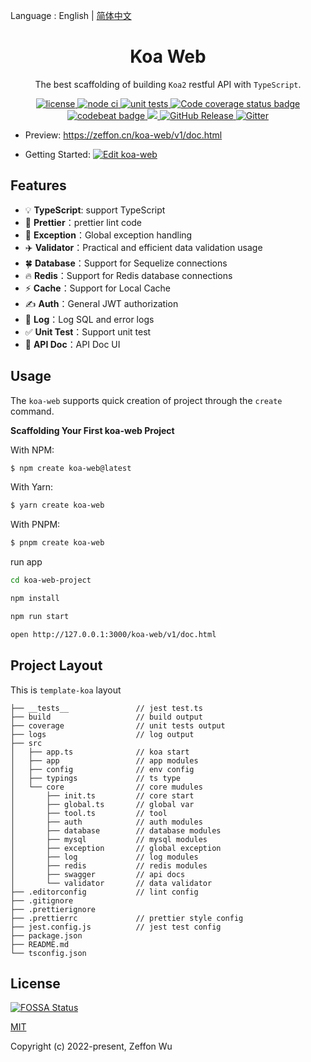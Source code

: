 Language : English | [简体中文](./README-zh-CN.md)

<h1 align="center">Koa Web</h1>

<div align="center">

The best scaffolding of building `Koa2` restful API with `TypeScript`.

<a href="https://github.com/zeffon/koa-web/blob/main/LICENSE">
<img src="https://img.shields.io/github/license/zeffon/koa-web?style=flat-square" alt="license">
</a>
<a href="https://github.com/zeffon/koa-web/actions/workflows/ci.yml">
<img alt="node ci" src="https://github.com/zeffon/koa-web/actions/workflows/ci.yml/badge.svg?style=flat-square">
</a>
<a href="https://github.com/zeffon/koa-web/actions/workflows/tests.yml">
<img alt="unit tests" src="https://github.com/zeffon/koa-web/actions/workflows/tests.yml/badge.svg?style=flat-square">
</a>
<a href="https://codecov.io/gh/zeffon/koa-web">
  <img src="https://codecov.io/gh/zeffon/koa-web/graph/badge.svg" alt="Code coverage status badge">
</a>
</div>

<div align="center">
<a href="https://codebeat.co/projects/github-com-zeffon-koa-web-main">
<img alt="codebeat badge" src="https://codebeat.co/badges/c0f9ed98-2950-46f0-b4ab-69999af65e7c" />
</a>
<a href="https://app.fossa.com/projects/git%2Bgithub.com%2Fzeffon%2Fkoa-web?ref=badge_shield" alt="FOSSA Status">
  <img src="https://app.fossa.com/api/projects/git%2Bgithub.com%2Fzeffon%2Fkoa-web.svg?type=shield"/>
</a>
<a href="https://github.com/zeffon/koa-web/releases/latest">
  <img alt="GitHub Release" src="https://img.shields.io/github/v/release/zeffon/koa-web.svg">
</a>
<a href="https://gitter.im/zeffon/koa-web">
  <img alt="Gitter" src="https://badges.gitter.im/zeffon/koa-web.svg">
</a>
</div>

- Preview: https://zeffon.cn/koa-web/v1/doc.html

- Getting Started: [![Edit koa-web](https://codesandbox.io/static/img/play-codesandbox.svg)](https://codesandbox.io/s/zeffon-koa-web-vjojoe)

## Features

- :bulb: **TypeScript**: support TypeScript
- :art: **Prettier**：prettier lint code
- :rocket: **Exception**：Global exception handling
- :airplane: **Validator**：Practical and efficient data validation usage
- :four_leaf_clover: **Database**：Support for Sequelize connections
- :fire: **Redis**：Support for Redis database connections
- :zap: **Cache**：Support for Local Cache
- :writing_hand: **Auth**：General JWT authorization
- :book: **Log**：Log SQL and error logs
- :white_check_mark: **Unit Test**：Support unit test
- :memo: **API Doc**：API Doc UI

## Usage

The `koa-web` supports quick creation of project through the `create` command.

**Scaffolding Your First koa-web Project**

With NPM:

```bash
$ npm create koa-web@latest
```

With Yarn:

```bash
$ yarn create koa-web
```

With PNPM:

```bash
$ pnpm create koa-web
```

run app

```bash
cd koa-web-project

npm install

npm run start

open http://127.0.0.1:3000/koa-web/v1/doc.html
```

## Project Layout

This is `template-koa` layout

```
├── __tests__               // jest test.ts
├── build                   // build output
├── coverage                // unit tests output
├── logs                    // log output
├── src
│   ├── app.ts              // koa start
│   ├── app                 // app modules
│   ├── config              // env config
│   ├── typings             // ts type
│   └── core                // core mudules
│       ├── init.ts         // core start
│       ├── global.ts       // global var
│       ├── tool.ts         // tool
│       ├── auth            // auth modules
│       ├── database        // database modules
│       ├── mysql           // mysql modules
│       ├── exception       // global exception
│       ├── log             // log modules
│       ├── redis           // redis modules
│       ├── swagger         // api docs
│       └── validator       // data validator
├── .editorconfig           // lint config
├── .gitignore
├── .prettierignore
├── .prettierrc             // prettier style config
├── jest.config.js          // jest test config
├── package.json
├── README.md
└── tsconfig.json
```

## License

[![FOSSA Status](https://app.fossa.com/api/projects/git%2Bgithub.com%2Fzeffon%2Fkoa-web.svg?type=large)](https://app.fossa.com/projects/git%2Bgithub.com%2Fzeffon%2Fkoa-web?ref=badge_large)

[MIT](https://opensource.org/licenses/MIT)

Copyright (c) 2022-present, Zeffon Wu
